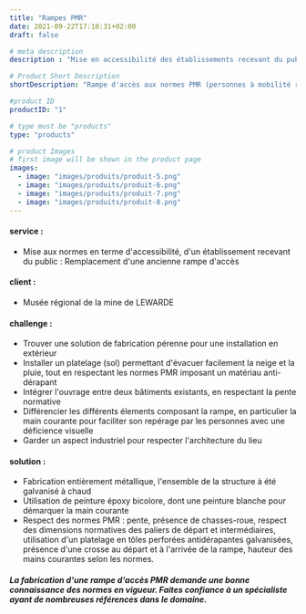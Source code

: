 ```yaml
---
title: "Rampes PMR"
date: 2021-09-22T17:10:31+02:00
draft: false

# meta description
description : "Mise en accessibilité des établissements recevant du public, établissements privés et publics"

# Product Short Description
shortDescription: "Rampe d'accès aux normes PMR (personnes à mobilité réduite), garde corps, main courante, palier, plateforme" 

#product ID
productID: "1"

# type must be "products"
type: "products"

# product Images
# first image will be shown in the product page
images:
  - image: "images/produits/produit-5.png"
  - image: "images/produits/produit-6.png"
  - image: "images/produits/produit-7.png"
  - image: "images/produits/produit-8.png"
---
```


#### service : 
* Mise aux normes en terme d'accessibilité, d'un établissement recevant du public : Remplacement d'une ancienne rampe d'accès
#### client :
* Musée régional de la mine de LEWARDE

#### challenge :
* Trouver une solution de fabrication pérenne pour une installation en extérieur
* Installer un platelage (sol) permettant d'évacuer facilement la neige et la pluie, tout en respectant les normes PMR imposant un matériau anti-dérapant 
* Intégrer l'ouvrage entre deux bâtiments existants, en respectant la pente normative
* Différencier les différents élements composant la rampe, en particulier la main courante pour faciliter son repérage par les personnes avec une déficience visuelle
* Garder un aspect industriel pour respecter l'architecture du lieu

#### solution :
* Fabrication entièrement métallique, l'ensemble de la structure à été galvanisé à chaud
* Utilisation de peinture époxy bicolore, dont une peinture blanche pour démarquer la main courante
* Respect des normes PMR : pente, présence de chasses-roue, respect des dimensions normatives des paliers de départ et intermédiaires, utilisation d'un platelage en tôles perforées antidérapantes galvanisées, présence d'une crosse au départ et à l'arrivée de la rampe, hauteur des mains courantes selon les normes.

##### La fabrication d'une rampe d'accès PMR demande une bonne connaissance des normes en vigueur. Faites confiance à un spécialiste ayant de nombreuses références dans le domaine.

